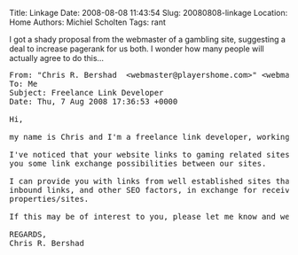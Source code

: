 Title: Linkage
Date: 2008-08-08 11:43:54
Slug: 20080808-linkage
Location: Home
Authors: Michiel Scholten
Tags: rant

<p>I got a shady proposal from the webmaster of a gambling site, suggesting a deal to increase pagerank for us both. I wonder how many people will actually agree to do this...</p>

<pre>
From: "Chris R. Bershad  &lt;webmaster@playershome.com&gt;" &lt;webmaster@playershome.com&gt;&gt;
To: Me
Subject: Freelance Link Developer
Date: Thu, 7 Aug 2008 17:36:53 +0000

Hi,

my name is Chris and I'm a freelance link developer, working mostly in the field of gambling.

I've noticed that your website links to gaming related sites and so would like to discuss with
you some link exchange possibilities between our sites.

I can provide you with links from well established sites that carry a wide variety of pagerank,
inbound links, and other SEO factors, in exchange for receiving links from your own
properties/sites.

If this may be of interest to you, please let me know and we can work out the details.

REGARDS,
Chris R. Bershad
</pre>
